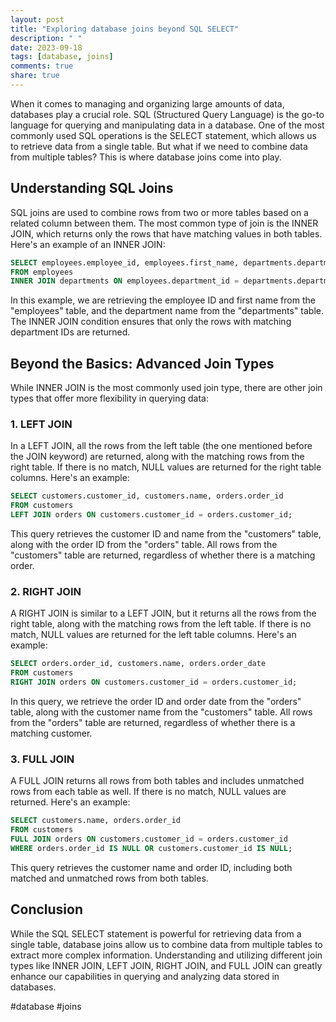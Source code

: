 ```yaml
---
layout: post
title: "Exploring database joins beyond SQL SELECT"
description: " "
date: 2023-09-18
tags: [database, joins]
comments: true
share: true
---
```


When it comes to managing and organizing large amounts of data, databases play a crucial role. SQL (Structured Query Language) is the go-to language for querying and manipulating data in a database. One of the most commonly used SQL operations is the SELECT statement, which allows us to retrieve data from a single table. But what if we need to combine data from multiple tables? This is where database joins come into play.

## Understanding SQL Joins ##

SQL joins are used to combine rows from two or more tables based on a related column between them. The most common type of join is the INNER JOIN, which returns only the rows that have matching values in both tables. Here's an example of an INNER JOIN:

```sql
SELECT employees.employee_id, employees.first_name, departments.department_name
FROM employees
INNER JOIN departments ON employees.department_id = departments.department_id;
```

In this example, we are retrieving the employee ID and first name from the "employees" table, and the department name from the "departments" table. The INNER JOIN condition ensures that only the rows with matching department IDs are returned.

## Beyond the Basics: Advanced Join Types ##

While INNER JOIN is the most commonly used join type, there are other join types that offer more flexibility in querying data:

### 1. LEFT JOIN ###

In a LEFT JOIN, all the rows from the left table (the one mentioned before the JOIN keyword) are returned, along with the matching rows from the right table. If there is no match, NULL values are returned for the right table columns. Here's an example:

```sql
SELECT customers.customer_id, customers.name, orders.order_id
FROM customers
LEFT JOIN orders ON customers.customer_id = orders.customer_id;
```

This query retrieves the customer ID and name from the "customers" table, along with the order ID from the "orders" table. All rows from the "customers" table are returned, regardless of whether there is a matching order.

### 2. RIGHT JOIN ###

A RIGHT JOIN is similar to a LEFT JOIN, but it returns all the rows from the right table, along with the matching rows from the left table. If there is no match, NULL values are returned for the left table columns. Here's an example:

```sql
SELECT orders.order_id, customers.name, orders.order_date
FROM customers
RIGHT JOIN orders ON customers.customer_id = orders.customer_id;
```

In this query, we retrieve the order ID and order date from the "orders" table, along with the customer name from the "customers" table. All rows from the "orders" table are returned, regardless of whether there is a matching customer.

### 3. FULL JOIN ###

A FULL JOIN returns all rows from both tables and includes unmatched rows from each table as well. If there is no match, NULL values are returned. Here's an example:

```sql
SELECT customers.name, orders.order_id
FROM customers
FULL JOIN orders ON customers.customer_id = orders.customer_id
WHERE orders.order_id IS NULL OR customers.customer_id IS NULL;
```

This query retrieves the customer name and order ID, including both matched and unmatched rows from both tables.

## Conclusion ##

While the SQL SELECT statement is powerful for retrieving data from a single table, database joins allow us to combine data from multiple tables to extract more complex information. Understanding and utilizing different join types like INNER JOIN, LEFT JOIN, RIGHT JOIN, and FULL JOIN can greatly enhance our capabilities in querying and analyzing data stored in databases.

#database #joins